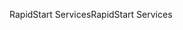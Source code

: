 <span data-ttu-id="c2138-101">RapidStart Services</span><span class="sxs-lookup"><span data-stu-id="c2138-101">RapidStart Services</span></span>